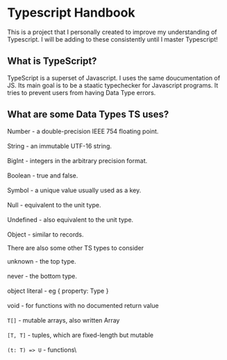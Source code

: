 # Typescript Handbook #

This is a project that I personally created to improve my understanding of Typescript.
I will be adding to these consistently until I master Typescript!

## What is TypeScript? ##
TypeScript is a superset of Javascript. I uses the same doucumentation of JS.
Its main goal is to be a staatic typechecker for Javascript programs. It tries to prevent users from having Data Type errors.

## What are some Data Types TS uses? ##

Number -	a double-precision IEEE 754 floating point.\
\
String -	an immutable UTF-16 string.\
\
BigInt -	integers in the arbitrary precision format.\
\
Boolean -	true and false.\
\
Symbol -	a unique value usually used as a key.\
\
Null -	equivalent to the unit type.\
\
Undefined -	 also equivalent to the unit type.\
\
Object -	similar to records.

There are also some other TS types to consider

unknown -	the top type.\
\
never - 	the bottom type.\
\
object literal -	eg { property: Type }\
\
void - 	for functions with no documented return value\
\
```T[]``` - 	mutable arrays, also written Array<T>\
\
```[T, T]``` -	tuples, which are fixed-length but mutable\
\
```(t: T) => U``` -   functions\

